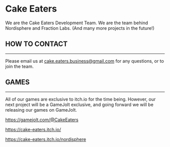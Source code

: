 # Cake Eaters

We are the Cake Eaters Development Team. We are the team behind Nordisphere and Fraction Labs. (And many more projects in the future!)

## HOW TO CONTACT
-----------------

Please email us at cake.eaters.business@gmail.com for any questions, or to join the team.




## GAMES
---------

All of our games are exclusive to itch.io for the time being. However, our next project will be a GameJolt exclusive, and going forward we will be releasing our games on GameJolt.


https://gamejolt.com/@CakeEaters

https://cake-eaters.itch.io/

https://cake-eaters.itch.io/nordisphere
